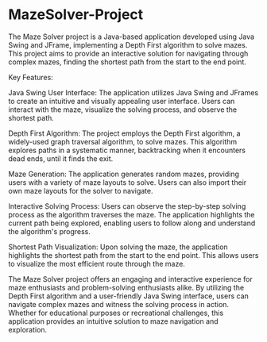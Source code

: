 # MazeSolver-Project
The Maze Solver project is a Java-based application developed using Java Swing and JFrame, implementing a Depth First algorithm to solve mazes. 
This project aims to provide an interactive solution for navigating through complex mazes, finding the shortest path from the start to the end point.


Key Features:

Java Swing User Interface: The application utilizes Java Swing and JFrames to create an intuitive and visually appealing user interface.
Users can interact with the maze, visualize the solving process, and observe the shortest path.

Depth First Algorithm: The project employs the Depth First algorithm, a widely-used graph traversal algorithm, to solve mazes. 
This algorithm explores paths in a systematic manner, backtracking when it encounters dead ends, until it finds the exit.

Maze Generation: The application generates random mazes, providing users with a variety of maze layouts to solve. 
Users can also import their own maze layouts for the solver to navigate.

Interactive Solving Process: Users can observe the step-by-step solving process as the algorithm traverses the maze. 
The application highlights the current path being explored, enabling users to follow along and understand the algorithm's progress.

Shortest Path Visualization: Upon solving the maze, the application highlights the shortest path from the start to the end point. 
This allows users to visualize the most efficient route through the maze.

The Maze Solver project offers an engaging and interactive experience for maze enthusiasts and problem-solving enthusiasts alike. 
By utilizing the Depth First algorithm and a user-friendly Java Swing interface, users can navigate complex mazes and witness the solving process in action. Whether for educational purposes or recreational challenges, this application provides an intuitive solution to maze navigation and exploration.
